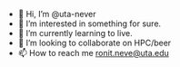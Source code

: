 - 👋 Hi, I’m @uta-never
- 👀 I’m interested in something for sure.
- 🌱 I’m currently learning to live.
- 💞️ I’m looking to collaborate on HPC/beer
- 📫 How to reach me ronit.neve@uta.edu

<!---
uta-never/uta-never is a ✨ special ✨ repository because its `README.md` (this file) appears on your GitHub profile.
You can click the Preview link to take a look at your changes.
--->
